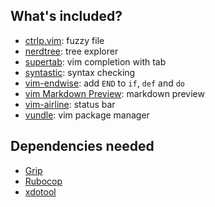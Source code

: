 ## What's included?

- [ctrlp.vim](https://github.com/kien/ctrlp.vim): fuzzy file
- [nerdtree](https://github.com/scrooloose/nerdtree): tree explorer
- [supertab](https://github.com/ervandew/supertab): vim completion with tab
- [syntastic](https://github.com/vim-syntastic/syntastic): syntax checking
- [vim-endwise](https://github.com/tpope/vim-endwise): add `END` to `if`, `def` and `do`
- [vim Markdown Preview](https://github.com/JamshedVesuna/vim-markdown-preview): markdown preview
- [vim-airline](https://github.com/vim-airline/vim-airline): status bar
- [vundle](https://github.com/VundleVim/Vundle.vim): vim package manager

## Dependencies needed
- [Grip](https://github.com/joeyespo/grip)
- [Rubocop](https://github.com/bbatsov/rubocop)
- [xdotool](https://github.com/jordansissel/xdotool)
